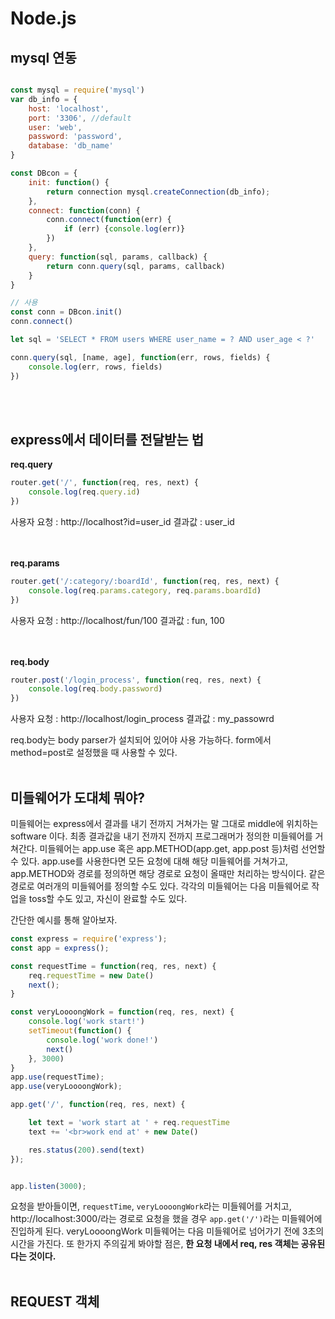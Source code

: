# Node.js

## mysql 연동

```javascript

const mysql = require('mysql')
var db_info = {
	host: 'localhost',
	port: '3306', //default
	user: 'web',
	password: 'password',
	database: 'db_name'
}

const DBcon = {
	init: function() {
		return connection mysql.createConnection(db_info);
	},
	connect: function(conn) {
		conn.connect(function(err) {
			if (err) {console.log(err)}
		})
	},
	query: function(sql, params, callback) {
		return conn.query(sql, params, callback)
	}
}

// 사용
const conn = DBcon.init()
conn.connect()

let sql = 'SELECT * FROM users WHERE user_name = ? AND user_age < ?'

conn.query(sql, [name, age], function(err, rows, fields) {
	console.log(err, rows, fields)
})

```
<br><br>

## express에서 데이터를 전달받는 법

__req.query__

```javascript
router.get('/', function(req, res, next) {
	console.log(req.query.id)
})
```

사용자 요청 : http://localhost?id=user_id
결과값 : user_id

<br><br>
__req.params__

```js
router.get('/:category/:boardId', function(req, res, next) {
	console.log(req.params.category, req.params.boardId)
})
```

사용자 요청 : http://localhost/fun/100
결과값 : fun, 100

<br><br>
__req.body__

```js
router.post('/login_process', function(req, res, next) {
	console.log(req.body.password)
})
```

사용자 요청 : http://localhost/login_process
결과값 : my_passowrd

req.body는 body parser가 설치되어 있어야 사용 가능하다. form에서 method=post로 설정했을 때 사용할 수 있다.
<br><br>

## 미들웨어가 도대체 뭐야?

미들웨어는 express에서 결과를 내기 전까지 거쳐가는 말 그대로 middle에 위치하는 software 이다. 최종 결과값을 내기 전까지 전까지 프로그래머가 정의한 미들웨어를 거쳐간다. 미들웨어는 app.use 혹은 app.METHOD(app.get, app.post 등)처럼 선언할 수 있다. app.use를 사용한다면 모든 요청에 대해 해당 미들웨어를 거쳐가고, app.METHOD와 경로를 정의하면 해당 경로로 요청이 올때만 처리하는 방식이다. 같은 경로로 여러개의 미들웨어를 정의할 수도 있다. 각각의 미들웨어는 다음 미들웨어로 작업을 toss할 수도 있고, 자신이 완료할 수도 있다.

간단한 예시를 통해 알아보자.

```js
const express = require('express');
const app = express();

const requestTime = function(req, res, next) {
	req.requestTime = new Date()
	next();
}

const veryLoooongWork = function(req, res, next) {
	console.log('work start!')
	setTimeout(function() {
		console.log('work done!')
		next()
	}, 3000)
}
app.use(requestTime);
app.use(veryLoooongWork);

app.get('/', function(req, res, next) {

	let text = 'work start at ' + req.requestTime
	text += '<br>work end at' + new Date()

	res.status(200).send(text)
});


app.listen(3000);
```

요청을 받아들이면, `requestTime`, `veryLoooongWork`라는 미들웨어를 거치고, http://localhost:3000/라는 경로로 요청을 했을 경우 `app.get('/')`라는 미들웨어에 진입하게 된다. veryLoooongWork 미들웨어는 다음 미들웨어로 넘어가기 전에 3초의 시간을 가진다. 또 한가지 주의깊게 봐야할 점은, __한 요청 내에서 req, res 객체는 공유된다는 것이다.__
<br><br>

## REQUEST 객체

